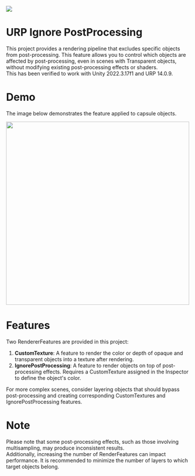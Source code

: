 ![](https://img.shields.io/badge/license-MIT-green)

# URP Ignore PostProcessing
 This project provides a rendering pipeline that excludes specific objects from post-processing. This feature allows you to control which objects are affected by post-processing, even in scenes with Transparent objects, without modifying existing post-processing effects or shaders.<br>
 This has been verified to work with Unity 2022.3.17f1 and URP 14.0.9.

 # Demo
 The image below demonstrates the feature applied to capsule objects.
 
 <img name="2025-01-14 ignorepostprocessing" src="https://github.com/user-attachments/assets/4b2384b9-7297-41f4-baa5-592fa685f9ee" width="500px">

 # Features
Two RendererFeatures are provided in this project:

1. **CustomTexture**: A feature to render the color or depth of opaque and transparent objects into a texture after rendering.<br>
2. **IgnorePostProcessing**: A feature to render objects on top of post-processing effects. Requires a CustomTexture assigned in the Inspector to define the object's color.

For more complex scenes, consider layering objects that should bypass post-processing and creating corresponding CustomTextures and IgnorePostProcessing features.

# Note
 Please note that some post-processing effects, such as those involving multisampling, may produce inconsistent results.<br>
 Additionally, increasing the number of RenderFeatures can impact performance. It is recommended to minimize the number of layers to which target objects belong.
